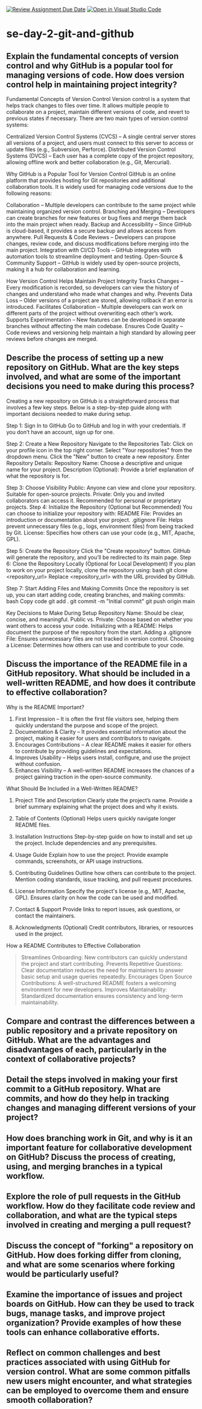 [![Review Assignment Due Date](https://classroom.github.com/assets/deadline-readme-button-22041afd0340ce965d47ae6ef1cefeee28c7c493a6346c4f15d667ab976d596c.svg)](https://classroom.github.com/a/8wgCKhpZ)
[![Open in Visual Studio Code](https://classroom.github.com/assets/open-in-vscode-2e0aaae1b6195c2367325f4f02e2d04e9abb55f0b24a779b69b11b9e10269abc.svg)](https://classroom.github.com/online_ide?assignment_repo_id=18420063&assignment_repo_type=AssignmentRepo)
# se-day-2-git-and-github
## Explain the fundamental concepts of version control and why GitHub is a popular tool for managing versions of code. How does version control help in maintaining project integrity?
Fundamental Concepts of Version Control
Version control is a system that helps track changes to files over time. It allows multiple people to collaborate on a project, maintain different versions of code, and revert to previous states if necessary. There are two main types of version control systems:

Centralized Version Control Systems (CVCS) – A single central server stores all versions of a project, and users must connect to this server to access or update files (e.g., Subversion, Perforce).
Distributed Version Control Systems (DVCS) – Each user has a complete copy of the project repository, allowing offline work and better collaboration (e.g., Git, Mercurial).

Why GitHub is a Popular Tool for Version Control
GitHub is an online platform that provides hosting for Git repositories and additional collaboration tools. It is widely used for managing code versions due to the following reasons:

Collaboration – Multiple developers can contribute to the same project while maintaining organized version control.
Branching and Merging – Developers can create branches for new features or bug fixes and merge them back into the main project when ready.
Backup and Accessibility – Since GitHub is cloud-based, it provides a secure backup and allows access from anywhere.
Pull Requests & Code Reviews – Developers can propose changes, review code, and discuss modifications before merging into the main project.
Integration with CI/CD Tools – GitHub integrates with automation tools to streamline deployment and testing.
Open-Source & Community Support – GitHub is widely used by open-source projects, making it a hub for collaboration and learning.

How Version Control Helps Maintain Project Integrity
Tracks Changes – Every modification is recorded, so developers can view the history of changes and understand who made what changes and why.
Prevents Data Loss – Older versions of a project are stored, allowing rollback if an error is introduced.
Facilitates Collaboration – Multiple developers can work on different parts of the project without overwriting each other’s work.
Supports Experimentation – New features can be developed in separate branches without affecting the main codebase.
Ensures Code Quality – Code reviews and versioning help maintain a high standard by allowing peer reviews before changes are merged.

## Describe the process of setting up a new repository on GitHub. What are the key steps involved, and what are some of the important decisions you need to make during this process?
Creating a new repository on GitHub is a straightforward process that involves a few key steps. Below is a step-by-step guide along with important decisions needed to make during setup.

Step 1: Sign In to GitHub
Go to GitHub and log in with your credentials.
If you don’t have an account, sign up for one.

Step 2: Create a New Repository
Navigate to the Repositories Tab:
Click on your profile icon in the top right corner.
Select "Your repositories" from the dropdown menu.
Click the "New" button to create a new repository.
Enter Repository Details:
Repository Name: Choose a descriptive and unique name for your project.
Description (Optional): Provide a brief explanation of what the repository is for.

Step 3: Choose Visibility
Public: Anyone can view and clone your repository. Suitable for open-source projects.
Private: Only you and invited collaborators can access it. Recommended for personal or proprietary projects.
Step 4: Initialize the Repository (Optional but Recommended)
You can choose to initialize your repository with:
README File: Provides an introduction or documentation about your project.
.gitignore File: Helps prevent unnecessary files (e.g., logs, environment files) from being tracked by Git.
License: Specifies how others can use your code (e.g., MIT, Apache, GPL).

Step 5: Create the Repository
Click the "Create repository" button.
GitHub will generate the repository, and you’ll be redirected to its main page.
Step 6: Clone the Repository Locally (Optional for Local Development)
If you plan to work on your project locally, clone the repository using:
bash
git clone <repository_url>
Replace <repository_url> with the URL provided by GitHub.

Step 7: Start Adding Files and Making Commits
Once the repository is set up, you can start adding code, creating branches, and making commits:
bash
Copy code
git add .
git commit -m "Initial commit"
git push origin main

Key Decisions to Make During Setup
Repository Name: Should be clear, concise, and meaningful.
Public vs. Private: Choose based on whether you want others to access your code.
Initializing with a README: Helps document the purpose of the repository from the start.
Adding a .gitignore File: Ensures unnecessary files are not tracked in version control.
Choosing a License: Determines how others can use and contribute to your code. 

## Discuss the importance of the README file in a GitHub repository. What should be included in a well-written README, and how does it contribute to effective collaboration?
Why is the README Important?

1. First Impression – It is often the first file visitors see, helping them quickly understand the purpose and scope of the project.
2. Documentation & Clarity – It provides essential information about the project, making it easier for users and contributors to navigate.
3. Encourages Contributions – A clear README makes it easier for others to contribute by providing guidelines and expectations.
4. Improves Usability – Helps users install, configure, and use the project without confusion.
5. Enhances Visibility – A well-written README increases the chances of a project gaining traction in the open-source community.

What Should Be Included in a Well-Written README?
1. Project Title and Description
Clearly state the project’s name.
Provide a brief summary explaining what the project does and why it exists.

3. Table of Contents (Optional)
Helps users quickly navigate longer README files.

5. Installation Instructions
Step-by-step guide on how to install and set up the project.
Include dependencies and any prerequisites.

7. Usage Guide
Explain how to use the project.
Provide example commands, screenshots, or API usage instructions.

9. Contributing Guidelines
Outline how others can contribute to the project.
Mention coding standards, issue tracking, and pull request procedures.

11. License Information
Specify the project's license (e.g., MIT, Apache, GPL).
Ensures clarity on how the code can be used and modified.

13. Contact & Support
Provide links to report issues, ask questions, or contact the maintainers.

15. Acknowledgments (Optional)
Credit contributors, libraries, or resources used in the project.

How a README Contributes to Effective Collaboration
> Streamlines Onboarding: New contributors can quickly understand the project and start contributing.
> Prevents Repetitive Questions: Clear documentation reduces the need for maintainers to answer basic setup and usage queries repeatedly.
> Encourages Open Source Contributions: A well-structured README fosters a welcoming environment for new developers.
> Improves Maintainability: Standardized documentation ensures consistency and long-term maintainability.

## Compare and contrast the differences between a public repository and a private repository on GitHub. What are the advantages and disadvantages of each, particularly in the context of collaborative projects?

## Detail the steps involved in making your first commit to a GitHub repository. What are commits, and how do they help in tracking changes and managing different versions of your project?

## How does branching work in Git, and why is it an important feature for collaborative development on GitHub? Discuss the process of creating, using, and merging branches in a typical workflow.

## Explore the role of pull requests in the GitHub workflow. How do they facilitate code review and collaboration, and what are the typical steps involved in creating and merging a pull request?

## Discuss the concept of "forking" a repository on GitHub. How does forking differ from cloning, and what are some scenarios where forking would be particularly useful?

## Examine the importance of issues and project boards on GitHub. How can they be used to track bugs, manage tasks, and improve project organization? Provide examples of how these tools can enhance collaborative efforts.

## Reflect on common challenges and best practices associated with using GitHub for version control. What are some common pitfalls new users might encounter, and what strategies can be employed to overcome them and ensure smooth collaboration?
